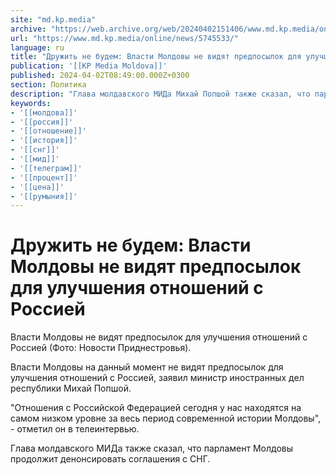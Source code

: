 ```yaml
---
site: "md.kp.media"
archive: "https://web.archive.org/web/20240402151406/www.md.kp.media/online/news/5745533/"
url: "https://www.md.kp.media/online/news/5745533/"
language: ru
title: "Дружить не будем: Власти Молдовы не видят предпосылок для улучшения отношений с Россией"
publication: '[[KP Media Moldova]]'
published: 2024-04-02T08:49:00.000Z+0300
section: Политика
description: "Глава молдавского МИДа Михай Попшой также сказал, что парламент Молдовы продолжит денонсировать соглашения с СНГ"
keywords:
- '[[молдова]]'
- '[[россия]]'
- '[[отношение]]'
- '[[история]]'
- '[[снг]]'
- '[[мид]]'
- '[[телеграм]]'
- '[[процент]]'
- '[[цена]]'
- '[[румыния]]'
---
```


# Дружить не будем: Власти Молдовы не видят предпосылок для улучшения отношений с Россией

Власти Молдовы не видят предпосылок для улучшения отношений с Россией (Фото: Новости Приднестровья).

Власти Молдовы на данный момент не видят предпосылок для улучшения отношений с Россией, заявил министр иностранных дел республики Михай Попшой.

"Отношения с Российской Федерацией сегодня у нас находятся на самом низком уровне за весь период современной истории Молдовы", - отметил он в телеинтервью.

Глава молдавского МИДа также сказал, что парламент Молдовы продолжит денонсировать соглашения с СНГ.